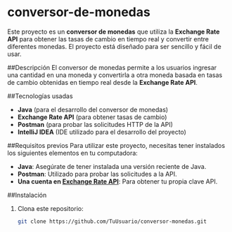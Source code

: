 # conversor-de-monedas
Este proyecto es un **conversor de monedas** que utiliza la **Exchange Rate API** para obtener las tasas de cambio en tiempo real y convertir entre diferentes monedas. El proyecto está diseñado para ser sencillo y fácil de usar.

##Descripción
El conversor de monedas permite a los usuarios ingresar una cantidad en una moneda y convertirla a otra moneda basada en tasas de cambio obtenidas en tiempo real desde la **Exchange Rate API**.

##Tecnologías usadas
- **Java** (para el desarrollo del conversor de monedas)
- **Exchange Rate API** (para obtener tasas de cambio)
- **Postman** (para probar las solicitudes HTTP de la API)
- **IntelliJ IDEA** (IDE utilizado para el desarrollo del proyecto)

##Requisitos previos
Para utilizar este proyecto, necesitas tener instalados los siguientes elementos en tu computadora:

- **Java**: Asegúrate de tener instalada una versión reciente de Java.
- **Postman**: Utilizado para probar las solicitudes a la API.
- **Una cuenta en [Exchange Rate API](https://www.exchangerate-api.com/)**: Para obtener tu propia clave API.

##Instalación
1. Clona este repositorio:
   ```bash
   git clone https://github.com/TuUsuario/conversor-monedas.git
